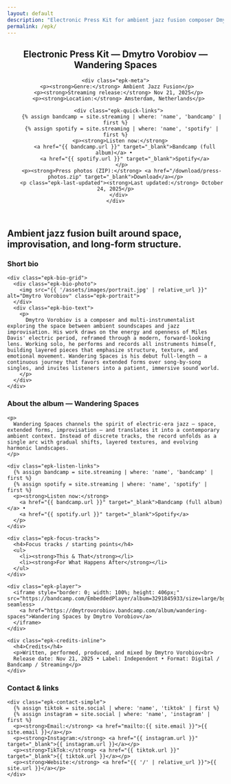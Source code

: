 ```yaml
---
layout: default
description: "Electronic Press Kit for ambient jazz fusion composer Dmytro Vorobiov. Bio, album info, press photos, streaming links, and contact."
permalink: /epk/
---
```


<section class="epk-page">
  <!-- Header -->
  <header class="epk-header">
    <h1>Electronic Press Kit — Dmytro Vorobiov — Wandering Spaces</h1>
    
    <div class="epk-meta">
      <p><strong>Genre:</strong> Ambient Jazz Fusion</p> 
      <p><strong>Streaming release:</strong> Nov 21, 2025</p>
      <p><strong>Location:</strong> Amsterdam, Netherlands</p>
      
      <div class="epk-quick-links">
        {% assign bandcamp = site.streaming | where: 'name', 'bandcamp' | first %}
        {% assign spotify = site.streaming | where: 'name', 'spotify' | first %}
        <p><strong>Listen now:</strong> 
          <a href="{{ bandcamp.url }}" target="_blank">Bandcamp (full album)</a> • 
          <a href="{{ spotify.url }}" target="_blank">Spotify</a>
        </p>
        <p><strong>Press photos (ZIP):</strong> <a href="/download/press-photos.zip" target="_blank">Download</a></p>
        <p class="epk-last-updated"><strong>Last updated:</strong> October 24, 2025</p>
      </div>
    </div>
  </header>

  <!-- One-line hook -->
  <section class="epk-hook">
    <h2>Ambient jazz fusion built around space, improvisation, and long-form structure.</h2>
  </section>

  <!-- Artist Bio with Photo -->
  <section class="epk-section">
    <h3>Short bio</h3>
    
    <div class="epk-bio-grid">
      <div class="epk-bio-photo">
        <img src="{{ '/assets/images/portrait.jpg' | relative_url }}" alt="Dmytro Vorobiov" class="epk-portrait">
      </div>
      <div class="epk-bio-text">
        <p>
          Dmytro Vorobiov is a composer and multi-instrumentalist exploring the space between ambient soundscapes and jazz improvisation. His work draws on the energy and openness of Miles Davis' electric period, reframed through a modern, forward-looking lens. Working solo, he performs and records all instruments himself, building layered pieces that emphasize structure, texture, and emotional movement. Wandering Spaces is his debut full-length — a continuous journey that favors extended forms over song-by-song singles, and invites listeners into a patient, immersive sound world.
        </p>
      </div>
    </div>
  </section>

  <!-- About the Album & Listen -->
  <section class="epk-section">
    <h3>About the album — Wandering Spaces</h3>
    
    <p>
      Wandering Spaces channels the spirit of electric-era jazz — space, extended forms, improvisation — and translates it into a contemporary ambient context. Instead of discrete tracks, the record unfolds as a single arc with gradual shifts, layered textures, and evolving harmonic landscapes.
    </p>
    
    <div class="epk-listen-links">
      {% assign bandcamp = site.streaming | where: 'name', 'bandcamp' | first %}
      {% assign spotify = site.streaming | where: 'name', 'spotify' | first %}
      <p><strong>Listen now:</strong> 
        <a href="{{ bandcamp.url }}" target="_blank">Bandcamp (full album)</a> • 
        <a href="{{ spotify.url }}" target="_blank">Spotify</a>
      </p>
    </div>
    
    <div class="epk-focus-tracks">
      <h4>Focus tracks / starting points</h4>
      <ul>
        <li><strong>This & That</strong></li>
        <li><strong>For What Happens After</strong></li>
      </ul>
    </div>
    
    <div class="epk-player">
      <iframe style="border: 0; width: 100%; height: 406px;" src="https://bandcamp.com/EmbeddedPlayer/album=3291845933/size=large/bgcol=333333/linkcol=0f91ff/artwork=small/transparent=true/" seamless>
        <a href="https://dmytrovorobiov.bandcamp.com/album/wandering-spaces">Wandering Spaces by Dmytro Vorobiov</a>
      </iframe>
    </div>
    
    <div class="epk-credits-inline">
      <h4>Credits</h4>
      <p>Written, performed, produced, and mixed by Dmytro Vorobiov<br>
      Release date: Nov 21, 2025 • Label: Independent • Format: Digital / Bandcamp / Streaming</p>
    </div>
  </section>

  <!-- Contact & Links -->
  <section class="epk-section">
    <h3>Contact & links</h3>
    
    <div class="epk-contact-simple">
      {% assign tiktok = site.social | where: 'name', 'tiktok' | first %}
      {% assign instagram = site.social | where: 'name', 'instagram' | first %}
      <p><strong>Email:</strong> <a href="mailto:{{ site.email }}">{{ site.email }}</a></p>
      <p><strong>Instagram:</strong> <a href="{{ instagram.url }}" target="_blank">{{ instagram.url }}</a></p>
      <p><strong>TikTok:</strong> <a href="{{ tiktok.url }}" target="_blank">{{ tiktok.url }}</a></p>
      <p><strong>Website:</strong> <a href="{{ '/' | relative_url }}">{{ site.url }}</a></p>
    </div>
  </section>
</section>